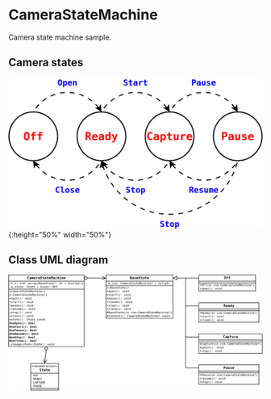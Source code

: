 # CameraStateMachine
Camera state machine sample.

## Camera states
![CameraStates](other/CameraStates.png){:height="50%" width="50%"}

## Class UML diagram
![ClassDiagram](other/ClassDiagram.png)
